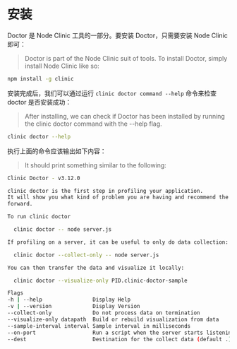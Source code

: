 # 安装

Doctor 是 Node Clinic 工具的一部分。要安装 Doctor，只需要安装 Node Clinic 即可：
> Doctor is part of the Node Clinic suit of tools. To install Doctor, simply install Node Clinic like so:

```bash
npm install -g clinic
```

安装完成后，我们可以通过运行 `clinic doctor command --help` 命令来检查 doctor 是否安装成功：
> After installing, we can check if Doctor has been installed by running the clinic doctor command with the --help flag.

```bash
clinic doctor --help
```

执行上面的命令应该输出如下内容：
> It should print something similar to the following:

```bash
Clinic Doctor - v3.12.0

clinic doctor is the first step in profiling your application.
It will show you what kind of problem you are having and recommend the path
forward.

To run clinic doctor

  clinic doctor -- node server.js

If profiling on a server, it can be useful to only do data collection:

  clinic doctor --collect-only -- node server.js

You can then transfer the data and visualize it locally:

  clinic doctor --visualize-only PID.clinic-doctor-sample

Flags
-h | --help                Display Help
-v | --version             Display Version
--collect-only             Do not process data on termination
--visualize-only datapath  Build or rebuild visualization from data
--sample-interval interval Sample interval in milliseconds
--on-port                  Run a script when the server starts listening on a port.
--dest                     Destination for the collect data (default .).
```
